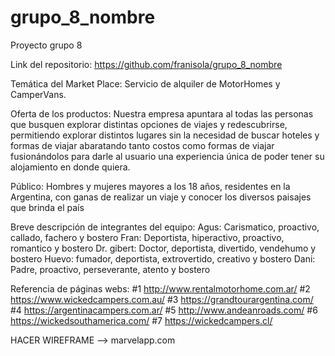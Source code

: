 # grupo_8_nombre
Proyecto grupo 8


Link del repositorio: https://github.com/franisola/grupo_8_nombre


Temática del Market Place: 
Servicio de alquiler de MotorHomes y CamperVans.


Oferta de los productos: 
Nuestra empresa apuntara al todas las personas que busquen explorar distintas opciones de viajes y redescubrirse, permitiendo explorar distintos lugares sin la necesidad de buscar hoteles y formas de viajar abaratando tanto costos como formas de viajar fusionándolos para darle al usuario una experiencia única de poder tener su alojamiento en donde quiera.


Público: 
Hombres y mujeres mayores a los 18 años, residentes en la Argentina, con ganas de realizar un viaje y conocer los diversos paisajes que brinda el país


Breve descripción de integrantes del equipo:
Agus: Carismatico, proactivo, callado, fachero y bostero
Fran: Deportista, hiperactivo, proactivo, romantico y bostero
Dr. gibert: Doctor, deportista, divertido, vendehumo y bostero
Huevo: fumador, deportista, extrovertido, creativo y bostero
Dani: Padre, proactivo, perseverante, atento y bostero


Referencia de páginas webs:
#1 http://www.rentalmotorhome.com.ar/ 
#2 https://www.wickedcampers.com.au/
#3 https://grandtourargentina.com/ 
#4 https://argentinacampers.com.ar/ 
#5 http://www.andeanroads.com/
#6 https://wickedsouthamerica.com/
#7 https://wickedcampers.cl/ 


HACER WIREFRAME --> marvelapp.com
